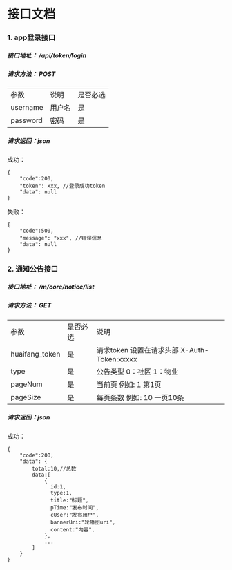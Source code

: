 #       接口文档

### 1. app登录接口 
##### 接口地址： /api/token/login
##### 请求方法： POST 
<table>
    <tr>
        <td>参数</td>
        <td>说明</td>
        <td>是否必选</td>
    </tr>
    <tr>
        <td>username</td>
        <td>用户名</td>
        <td>是</td>
    </tr>
    <tr>
        <td>password</td>
        <td>密码</td>
        <td>是</td>
    </tr>
</table>

#####   请求返回：json
成功：
```
{
    "code":200,
    "token": xxx, //登录成功token
    "data": null
}
```
失败：
```
{
    "code":500,
    "message": "xxx", //错误信息
    "data": null
}
```


### 2. 通知公告接口 
##### 接口地址： /m/core/notice/list
##### 请求方法： GET 
<table>
    <tr>
        <td>参数</td>
        <td>是否必选</td>
        <td>说明</td>
    </tr>
    <tr>
        <td>huaifang_token</td>
        <td>是</td>
        <td>请求token 设置在请求头部 X-Auth-Token:xxxxx</td>
    </tr>
    <tr>
        <td>type</td>
        <td>是</td>
        <td>公告类型 0：社区 1：物业</td>
    </tr>
    <tr>
        <td>pageNum</td>
        <td>是</td>
        <td>当前页 例如: 1 第1页</td>
    </tr>
    <tr>
        <td>pageSize</td>
        <td>是</td>
        <td>每页条数 例如: 10 一页10条</td>
    </tr>
</table>

#####   请求返回：json
成功：
```
{
    "code":200,
    "data": {
        total:10,//总数
        data:[
            {
              id:1,
              type:1,
              title:"标题",
              pTime:"发布时间",
              cUser:"发布用户",
              bannerUri:"轮播图uri",
              content:"内容",
            },
            ...
        ]
    }
}
```
